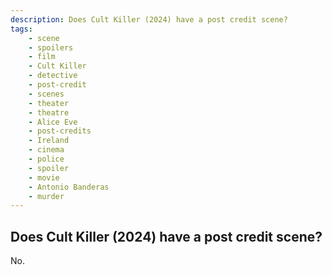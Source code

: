 ```yaml
---
description: Does Cult Killer (2024) have a post credit scene?
tags: 
    - scene
    - spoilers
    - film
    - Cult Killer
    - detective
    - post-credit
    - scenes
    - theater
    - theatre
    - Alice Eve
    - post-credits
    - Ireland
    - cinema
    - police
    - spoiler
    - movie
    - Antonio Banderas
    - murder
---
```


## Does Cult Killer (2024) have a post credit scene?

No.

